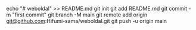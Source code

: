 echo "# weboldal" >> README.md
git init
git add README.md
git commit -m "first commit"
git branch -M main
git remote add origin git@github.com:Hifumi-sama/weboldal.git
git push -u origin main
